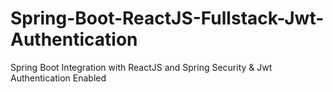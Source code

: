 # Spring-Boot-ReactJS-Fullstack-Jwt-Authentication
Spring Boot Integration with ReactJS and Spring Security &amp; Jwt Authentication Enabled
